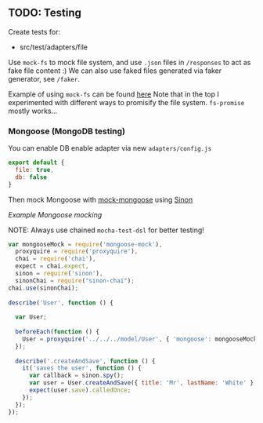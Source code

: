 ## TODO: Testing

Create tests for:
- src/test/adapters/file

Use `mock-fs` to mock file system, and use `.json` files in `/responses` to act as fake file content :)
We can also use faked files generated via faker generator, see `/faker`.

Example of using `mock-fs` can be found [here](https://github.com/kristianmandrup/project-env/blob/master/src/test/lib/file-mock.spec.js)
Note that in the top I experimented with different ways to promisify the file system.
`fs-promise` mostly works...

### Mongoose (MongoDB testing)

You can enable DB enable adapter via new `adapters/config.js`

```js
export default {
  file: true,
  db: false
}
```

Then mock Mongoose with [mock-mongoose](https://www.npmjs.com/package/mongoose-mock) using [Sinon]()

*Example Mongoose mocking*

NOTE: Always use chained `mocha-test-dsl` for better testing! 

```js
var mongooseMock = require('mongoose-mock'),
  proxyquire = require('proxyquire'),
  chai = require('chai'),
  expect = chai.expect,
  sinon = require('sinon'),
  sinonChai = require("sinon-chai");
chai.use(sinonChai);
 
describe('User', function () {
 
  var User;
 
  beforeEach(function () {
    User = proxyquire('../../../model/User', { 'mongoose': mongooseMock });
  });
 
  describe('.createAndSave', function () {
    it('saves the user', function () {
      var callback = sinon.spy();
      var user = User.createAndSave({ title: 'Mr', lastName: 'White' }, callback);
      expect(user.save).calledOnce;
    });
  });
});
```
